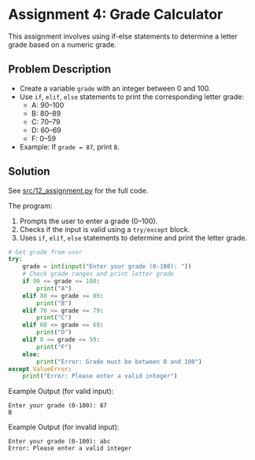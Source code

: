 # Assignment 4: Grade Calculator

This assignment involves using if-else statements to determine a letter grade based on a numeric grade.

## Problem Description
- Create a variable `grade` with an integer between 0 and 100.
- Use `if`, `elif`, `else` statements to print the corresponding letter grade:
  - A: 90–100
  - B: 80–89
  - C: 70–79
  - D: 60–69
  - F: 0–59
- Example: If `grade = 87`, print `B`.

## Solution
See [src/12_assignment.py](../../src/012_assignment/12_assignment.py) for the full code.

The program:
1. Prompts the user to enter a grade (0–100).
2. Checks if the input is valid using a `try/except` block.
3. Uses `if`, `elif`, `else` statements to determine and print the letter grade.

```python
# Get grade from user
try:
    grade = int(input("Enter your grade (0-100): "))
    # Check grade ranges and print letter grade
    if 90 <= grade <= 100:
        print("A")
    elif 80 <= grade <= 89:
        print("B")
    elif 70 <= grade <= 79:
        print("C")
    elif 60 <= grade <= 69:
        print("D")
    elif 0 <= grade <= 59:
        print("F")
    else:
        print("Error: Grade must be between 0 and 100")
except ValueError:
    print("Error: Please enter a valid integer")
```

Example Output (for valid input):
```
Enter your grade (0-100): 87
B
```

Example Output (for invalid input):
```
Enter your grade (0-100): abc
Error: Please enter a valid integer
```